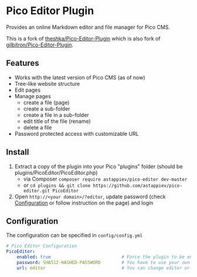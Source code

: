 # Pico Editor Plugin

Provides an online Markdown editor and file manager for Pico CMS.

This is a fork of [theshka/Pico-Editor-Plugin](https://github.com/theshka/Pico-Editor-Plugin) which is also fork of [gilbitron/Pico-Editor-Plugin](https://github.com/gilbitron/Pico-Editor-Plugin).

## Features
- Works with the latest version of Pico CMS (as of now)
- Tree-like website structure
- Edit pages
- Manage pages
    * create a file (page)
    * create a sub-folder
    * create a file in a sub-folder
    * edit title of the file (rename)
    * delete a file
- Password protected access with customizable URL

## Install
1. Extract a copy of the plugin into your Pico "plugins" folder (should be plugins/PicoEditor/PicoEditor.php)
   - via Composer `composer require astappiev/pico-editor dev-master`
   - or `cd plugins && git clone https://github.com/astappiev/pico-editor.git PicoEditor`
2. Open `http://<your domain>/?editor`, update password (check [Configuration](#configuration) or follow instruction on the page) and login

## Configuration
The configuration can be specified in `config/config.yml`
```yml
# Pico Editor Configuration
PicoEditor:
    enabled: true                           # Force the plugin to be enabled or disabled
    password: SHA512-HASHED-PASSWORD        # You have to use your own password (you should use hash, not raw password! https://sha512.online/)
    url: editor                             # You can change editor url
```
